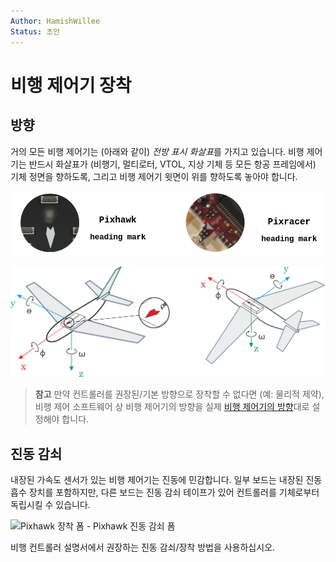 ```yaml
---
Author: HamishWillee
Status: 초안
---
```


# 비행 제어기 장착

## 방향

거의 모든 비행 제어기는 (아래와 같이) *전방 표시 화살표*를 가지고 있습니다. 비행 제어기는 반드시 화살표가 (비행기, 멀티로터, VTOL, 지상 기체 등 모든 항공 프레임에서) 기체 정면을 향하도록, 그리고 비행 제어기 윗면이 위를 향하도록 놓아야 합니다.

![FC 방향 마크](../../images/fc_heading_mark_1.png)

![FC 방향](../../images/fc_orientation_1.png)

> **참고** 만약 컨트롤러를 권장된/기본 방향으로 장착할 수 없다면 (예: 물리적 제약), 비행 제어 소프트웨어 상 비행 제어기의 방향을 실제 [비행 제어기의 방향](../config/flight_controller_orientation.md)대로 설정해야 합니다.

## 진동 감쇠

내장된 가속도 센서가 있는 비행 제어기는 진동에 민감합니다. 일부 보드는 내장된 진동 흡수 장치를 포함하지만, 다른 보드는 진동 감쇠 테이프가 있어 컨트롤러를 기체로부터 독립시킬 수 있습니다.

![Pixhawk 장착 폼](../../images/3dr_anti_vibration_mounting_foam.png) - Pixhawk 진동 감쇠 폼

비행 컨트롤러 설명서에서 권장하는 진동 감쇠/장착 방법을 사용하십시오.